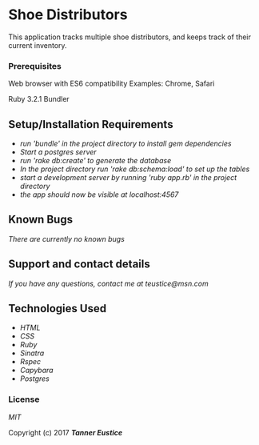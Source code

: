 # Shoe Distributors

This application tracks multiple shoe distributors, and keeps track of their current inventory.

### Prerequisites

Web browser with ES6 compatibility
Examples: Chrome, Safari

Ruby 3.2.1
Bundler

## Setup/Installation Requirements
* _run 'bundle' in the project directory to install gem dependencies_
* _Start a postgres server_
* _run 'rake db:create' to generate the database_
* _In the project directory run 'rake db:schema:load' to set up the tables_
* _start a development server by running 'ruby app.rb' in the project directory_
* _the app should now be visible at localhost:4567_


## Known Bugs

_There are currently no known bugs_

## Support and contact details

_If you have any questions, contact me at teustice@msn.com_

## Technologies Used

* _HTML_
* _CSS_
* _Ruby_
* _Sinatra_
* _Rspec_
* _Capybara_
* _Postgres_

### License

*MIT*

Copyright (c) 2017 **_Tanner Eustice_**

